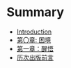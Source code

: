 # Summary

* [Introduction](README.md)
* [第〇章: 困境](Chapter0.md)
* [第一章：醒悟](Chapter1.md)
* [历次出版前言](Preface.md)

